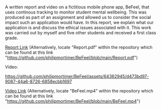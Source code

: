 A written report and video on a fictitious mobile phone app, BeFeel, that uses continous tracking to monitor student mental wellbeing. This was produced as part of an assignment and allowed us to consider the social impact such an application would have. In this report, we explain what our application is and discuss the ethical issues associated with it. This work was carried out by myself and five other students and received a first class grade.

[Report Link](Report.pdf) (Alternatively, locate "Report.pdf" within the repository which can be found at this link "https://github.com/philipmortimer/BeFeel/blob/main/Report.pdf")

Video:

https://github.com/philipmortimer/BeFeel/assets/64362945/d473bd97-9087-44a6-8726-6858ecbb1697

[Video Link](BeFeel.mp4) (Alternatively, locate "BeFeel.mp4" within the repository which can be found at this link "https://github.com/philipmortimer/BeFeel/blob/main/BeFeel.mp4")

